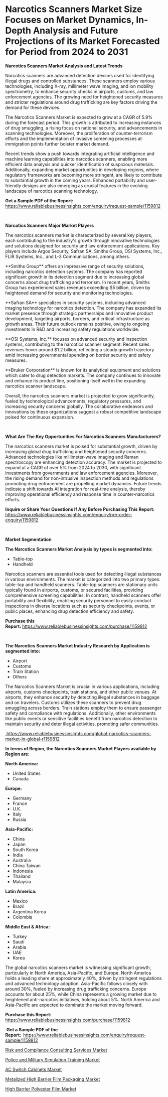 <p><h1>Narcotics Scanners Market Size Focuses on Market Dynamics, In-Depth Analysis and Future Projections of its Market Forecasted for Period from 2024 to 2031</h1></p><p><strong>Narcotics Scanners Market Analysis and Latest Trends</strong></p>
<p><p>Narcotics scanners are advanced detection devices used for identifying illegal drugs and controlled substances. These scanners employ various technologies, including X-ray, millimeter wave imaging, and ion mobility spectrometry, to enhance security checks in airports, customs, and law enforcement agencies. The growing need for heightened security measures and stricter regulations around drug trafficking are key factors driving the demand for these devices.</p><p>The Narcotics Scanners Market is expected to grow at a CAGR of 5.9% during the forecast period. This growth is attributed to increasing instances of drug smuggling, a rising focus on national security, and advancements in scanning technologies. Moreover, the proliferation of counter-terrorism efforts and the implementation of invasive screening processes at immigration points further bolster market demand.</p><p>Recent trends show a push towards integrating artificial intelligence and machine learning capabilities into narcotics scanners, enabling more efficient data analysis and quicker identification of suspicious materials. Additionally, expanding market opportunities in developing regions, where regulatory frameworks are becoming more stringent, are likely to contribute to substantial growth in the coming years. Enhanced portability and user-friendly designs are also emerging as crucial features in the evolving landscape of narcotics scanning technology.</p></p>
<p><strong>Get a Sample PDF of the Report:&nbsp;</strong> <a href="https://www.reliablebusinessinsights.com/enquiry/request-sample/1159812?utm_campaign=1109&utm_medium=2&utm_source=Github&utm_content=ia&utm_term=05122024&utm_id=narcotics-scanners">https://www.reliablebusinessinsights.com/enquiry/request-sample/1159812</a></p>
<p>&nbsp;</p>
<p><strong>Narcotics Scanners Major Market Players</strong></p>
<p><p>The narcotics scanners market is characterized by several key players, each contributing to the industry's growth through innovative technologies and solutions designed for security and law enforcement applications. Key players include Argos Security, Safran SA, Smiths Group, OSI Systems, Inc., FLIR Systems, Inc., and L-3 Communications, among others.</p><p>**Smiths Group** offers an impressive range of security solutions, including narcotics detection systems. The company has reported significant growth in its detection segment due to increasing global concerns about drug trafficking and terrorism. In recent years, Smiths Group has experienced sales revenues exceeding $5 billion, driven by heightened demand for security and monitoring technologies.</p><p>**Safran SA** specializes in security systems, including advanced imaging technology for narcotics detection. The company has expanded its market presence through strategic partnerships and innovative product development, targeting airports, borders, and critical infrastructure as growth areas. Their future outlook remains positive, owing to ongoing investments in R&D and increasing safety regulations worldwide.</p><p>**OSI Systems, Inc.** focuses on advanced security and inspection systems, contributing to the narcotics scanner segment. Recent sales revenues hover around $1.2 billion, reflecting a steady growth trajectory amid increasing governmental spending on border security and safety measures.</p><p>**Bruker Corporation** is known for its analytical equipment and solutions which cater to drug detection markets. The company continues to innovate and enhance its product line, positioning itself well in the expanding narcotics scanner landscape.</p><p>Overall, the narcotics scanners market is projected to grow significantly, fueled by technological advancements, regulatory pressures, and increasing security concerns globally. The collaborative endeavors and innovations by these organizations suggest a robust competitive landscape poised for continuous expansion.</p></p>
<p>&nbsp;</p>
<p><strong>What Are The Key Opportunities For Narcotics Scanners Manufacturers?</strong></p>
<p><p>The narcotics scanners market is poised for substantial growth, driven by increasing global drug trafficking and heightened security concerns. Advanced technologies like millimeter-wave imaging and Raman spectroscopy are enhancing detection accuracy. The market is projected to expand at a CAGR of over 5% from 2024 to 2030, with significant investments from governments and law enforcement agencies. Moreover, the rising demand for non-intrusive inspection methods and regulations promoting drug enforcement are propelling market dynamics. Future trends indicate a shift towards AI integration for real-time analysis, thereby improving operational efficiency and response time in counter-narcotics efforts.</p></p>
<p><strong>Inquire or Share Your Questions If Any Before Purchasing This Report:</strong> <a href="https://www.reliablebusinessinsights.com/enquiry/pre-order-enquiry/1159812?utm_campaign=1109&utm_medium=2&utm_source=Github&utm_content=ia&utm_term=05122024&utm_id=narcotics-scanners">https://www.reliablebusinessinsights.com/enquiry/pre-order-enquiry/1159812</a></p>
<p>&nbsp;</p>
<p><strong>Market Segmentation</strong></p>
<p><strong>The Narcotics Scanners Market Analysis by types is segmented into:</strong></p>
<p><ul><li>Table-top</li><li>Handheld</li></ul></p>
<p><p>Narcotics scanners are essential tools used for detecting illegal substances in various environments. The market is categorized into two primary types: table-top and handheld scanners. Table-top scanners are stationary units typically found in airports, customs, or secured facilities, providing comprehensive screening capabilities. In contrast, handheld scanners offer portability and flexibility, enabling security personnel to easily conduct inspections in diverse locations such as security checkpoints, events, or public places, enhancing drug detection efficiency and safety.</p></p>
<p><strong>Purchase this Report:&nbsp;</strong><a href="https://www.reliablebusinessinsights.com/purchase/1159812?utm_campaign=1109&utm_medium=2&utm_source=Github&utm_content=ia&utm_term=05122024&utm_id=narcotics-scanners">https://www.reliablebusinessinsights.com/purchase/1159812</a></p>
<p>&nbsp;</p>
<p><strong>The Narcotics Scanners Market Industry Research by Application is segmented into:</strong></p>
<p><ul><li>Airport</li><li>Customs</li><li>Train Station</li><li>Others</li></ul></p>
<p><p>The Narcotics Scanners Market is crucial in various applications, including airports, customs checkpoints, train stations, and other public venues. At airports, they enhance security by detecting illegal substances in baggage and on travelers. Customs utilizes these scanners to prevent drug smuggling across borders. Train stations employ them to ensure passenger safety and compliance with regulations. Additionally, other environments like public events or sensitive facilities benefit from narcotics detection to maintain security and deter illegal activities, promoting safer communities.</p></p>
<p><a href="https://www.reliablebusinessinsights.com/global-narcotics-scanners-market-in-global-r1159812?utm_campaign=1109&utm_medium=2&utm_source=Github&utm_content=ia&utm_term=05122024&utm_id=narcotics-scanners">&nbsp;https://www.reliablebusinessinsights.com/global-narcotics-scanners-market-in-global-r1159812</a></p>
<p><strong>In terms of Region, the Narcotics Scanners Market Players available by Region are:</strong></p>
<p>
    <p> <strong> North America: </strong>
        <ul>
            <li>United States</li>
            <li>Canada</li>
        </ul>
        </p> 
    <p> <strong> Europe: </strong>
        <ul>
            <li>Germany</li>
            <li>France</li>
            <li>U.K.</li>
            <li>Italy</li>
            <li>Russia</li>
        </ul>
        </p> 
    <p> <strong> Asia-Pacific: </strong>
        <ul>
            <li>China</li>
            <li>Japan</li>
            <li>South Korea</li>
            <li>India</li>
            <li>Australia</li>
            <li>China Taiwan</li>
            <li>Indonesia</li>
            <li>Thailand</li>
            <li>Malaysia</li>
        </ul>
        </p> 
    <p> <strong> Latin America: </strong>
        <ul>
            <li>Mexico</li>
            <li>Brazil</li>
            <li>Argentina Korea</li>
            <li>Colombia</li>
        </ul>
        </p> 
    <p> <strong> Middle East & Africa: </strong>
        <ul>
            <li>Turkey</li>
            <li>Saudi</li>
            <li>Arabia</li>
            <li>UAE</li>
            <li>Korea</li>
        </ul>
    </p>
    </p>
<p><p>The global narcotics scanners market is witnessing significant growth, particularly in North America, Asia-Pacific, and Europe. North America holds a leading share at approximately 40%, driven by stringent regulations and advanced technology adoption. Asia-Pacific follows closely with around 30%, fueled by increasing drug trafficking concerns. Europe accounts for about 25%, while China represents a growing market due to heightened anti-narcotics initiatives, holding about 5%. North America and Asia-Pacific are expected to dominate the market moving forward.</p></p>
<p><strong>Purchase this Report: </strong><a href="https://www.reliablebusinessinsights.com/purchase/1159812?utm_campaign=1109&utm_medium=2&utm_source=Github&utm_content=ia&utm_term=05122024&utm_id=narcotics-scanners">https://www.reliablebusinessinsights.com/purchase/1159812</a></p>
<p>&nbsp;<strong>Get a Sample PDF of the Report:&nbsp;&nbsp;</strong><a href="https://www.reliablebusinessinsights.com/enquiry/request-sample/1159812?utm_campaign=1109&utm_medium=2&utm_source=Github&utm_content=ia&utm_term=05122024&utm_id=narcotics-scanners">https://www.reliablebusinessinsights.com/enquiry/request-sample/1159812</a></p>
<p><strong></strong></p>
<p><p><a href="https://www.linkedin.com/pulse/risk-compliance-consulting-services-market-size-growing-cagr-0qzke?utm_campaign=1109&utm_medium=2&utm_source=Github&utm_content=ia&utm_term=05122024&utm_id=narcotics-scanners">Risk and Compliance Consulting Services Market</a></p><p><a href="https://www.linkedin.com/pulse/police-military-simulation-training-market-trends-report-examining-pi2ge?utm_campaign=1109&utm_medium=2&utm_source=Github&utm_content=ia&utm_term=05122024&utm_id=narcotics-scanners">Police and Military Simulation Training Market</a></p><p><a href="https://github.com/wileonie19657/Market-Research-Report-List-1/blob/main/ac-switch-cabinets-market.md?utm_campaign=1109&utm_medium=2&utm_source=Github&utm_content=ia&utm_term=05122024&utm_id=narcotics-scanners">AC Switch Cabinets Market</a></p><p><a href="https://issuu.com/reportprime-2/docs/metalized-high-barrier-film-packaging-market-size-?utm_campaign=1109&utm_medium=2&utm_source=Github&utm_content=ia&utm_term=05122024&utm_id=narcotics-scanners">Metalized High Barrier Film Packaging Market</a></p><p><a href="https://issuu.com/reportprime-2/docs/high-barrier-polyester-film-market-size-2030.pptx?utm_campaign=1109&utm_medium=2&utm_source=Github&utm_content=ia&utm_term=05122024&utm_id=narcotics-scanners">High Barrier Polyester Film Market</a></p></p>